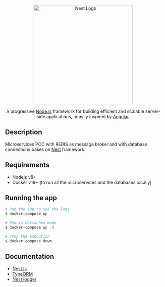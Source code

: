 <p align="center">
  <a href="http://nestjs.com/" target="blank"><img src="https://nestjs.com/img/logo_text.svg" width="320" alt="Nest Logo" /></a>
</p>
  <p align="center">A progressive <a href="http://nodejs.org" target="blank">Node.js</a> framework for building efficient and scalable server-side applications, heavily inspired by <a href="https://angular.io" target="blank">Angular</a>.</p>

## Description

Microservices POC with REDIS as message broker and with database connections bases on [Nest](https://github.com/nestjs/nest) framework.

## Requirements

- Nodejs v8+
- Docker v18+ (to run all the microservices and the databases locally)

## Running the app

```bash
# Run the app to see the logs
$ docker-compose up

# Run in dettached mode
$ docker-compose up -d

# Stop the execution
$ docker-compose down

```

## Documentation

- [Nest.js](https://docs.nestjs.com/)
- [TypeORM](https://docs.nestjs.com/recipes/sql-typeorm)
- [Nest logger](https://docs.nestjs.com/techniques/logger)
